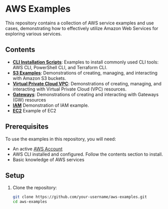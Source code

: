 # AWS Examples

This repository contains a collection of AWS service examples and use cases, demonstrating how to effectively utilize Amazon Web Services for exploring various services.

## Contents

- **[CLI Installation Scripts](https://github.com/HrithikSawant/aws-examples/blob/main/bin/README.md)**: Examples to install commonly used CLI tools: AWS CLI, PowerShell CLI, and Terraform CLI.
- **[S3 Examples](https://github.com/HrithikSawant/aws-examples/blob/main/s3/README.md)**: Demonstrations of creating, managing, and interacting with Amazon S3 buckets.
- **[Virtual Private Cloud VPC](https://github.com/HrithikSawant/aws-examples/blob/main/vpc/README.md)**: Demonstrations of creating, managing, and interacting with Virtual Private Cloud (VPC) resources.
- **[Gateways](https://github.com/HrithikSawant/aws-examples/blob/main/gw/README.md)**: Demonstrations of creating and interacting with Gateways (GW) resources
- **[IAM](https://github.com/HrithikSawant/aws-examples/blob/main/iam/polp/README.md)**
Demonstration of IAM example.
- **[EC2](https://github.com/HrithikSawant/aws-examples/blob/main/ec2/README.md)** Example of EC2

## Prerequisites

To use the examples in this repository, you will need:

- An active [AWS Account](https://aws.amazon.com/)
- AWS CLI installed and configured. Follow the contents section to install.
- Basic knowledge of AWS services

## Setup

1. Clone the repository:
   ```bash
   git clone https://github.com/your-username/aws-examples.git
   cd aws-examples
    ```